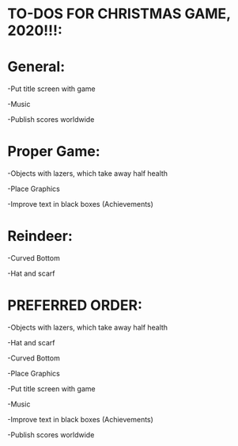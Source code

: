 # TO-DOS FOR CHRISTMAS GAME, 2020!!!:
# General:
  -Put title screen with game
  
  -Music
  
  -Publish scores worldwide


# Proper Game:
  -Objects with lazers, which take away half health
  
  -Place Graphics
  
  -Improve text in black boxes (Achievements)
  

# Reindeer:
  -Curved Bottom
  
  -Hat and scarf





# PREFERRED ORDER:
  -Objects with lazers, which take away half health
  
  -Hat and scarf
  
  -Curved Bottom
  
  -Place Graphics

  -Put title screen with game
  
  -Music
  
  -Improve text in black boxes (Achievements)  
  
  -Publish scores worldwide

